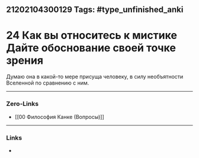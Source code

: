 21202104300129
Tags: #type_unfinished_anki 
---
# 24 Как вы относитесь к мистике Дайте обоснование своей точке зрения

Думаю она в какой-то мере присуща человеку, в силу необъятности Вселенной по сравнению с ним.

---
### Zero-Links
- [[00 Философия Канке (Вопросы)]]
---
### Links
-